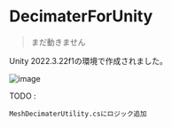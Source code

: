 # DecimaterForUnity


> まだ動きません

Unity 2022.3.22f1の環境で作成されました。

![image](https://github.com/refiaa/MeshDecimater_Unity/assets/112306763/e67c55ed-915b-4d7b-be4f-47c1b7bb4283)

TODO : 
```
MeshDecimaterUtility.csにロジック追加
```
